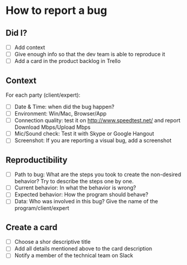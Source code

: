 # How to report a bug

## Did I?
- [ ] Add context
- [ ] Give enough info so that the dev team is able to reproduce it
- [ ] Add a card in the product backlog in Trello

## Context

For each party (client/expert):
- [ ] Date & Time: when did the bug happen?
- [ ] Environment: Win/Mac, Browser/App
- [ ] Connection quality: test it on http://www.speedtest.net/ and report Download Mbps/Upload Mbps
- [ ] Mic/Sound check: Test it with Skype or Google Hangout
- [ ] Screenshot: If you are reporting a visual bug, add a screenshot

## Reproductibility
- [ ] Path to bug: What are the steps you took to create the non-desired behavior? Try to describe the steps one by one.
- [ ] Current behavior: In what the behavior is wrong?
- [ ] Expected behavior: How the program should behave?
- [ ] Data: Who was involved in this bug? Give the name of the program/client/expert

## Create a card

- [ ] Choose a shor descriptive title
- [ ] Add all details mentioned above to the card description
- [ ] Notify a member of the technical team on Slack
